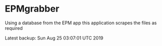 # EPMgrabber
Using a database from the EPM app this application scrapes the files as required


Latest backup: Sun Aug 25 03:07:01 UTC 2019
